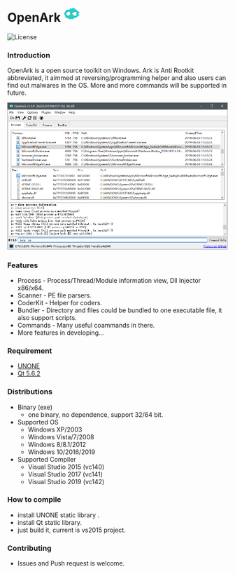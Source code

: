 # OpenArk ![image](doc/resources/logo.png)

![License](https://img.shields.io/badge/License-LGPL-green.svg)

### Introduction
OpenArk is a open source toolkit on Windows. Ark is Anti Rootkit abbreviated, it aimmed at reversing/programming helper and also users can find out malwares in the OS. More and more commands will be supported in future.

![image](doc/resources/snapshot.png)

### Features
* Process - Process/Thread/Module information view, Dll Injector x86/x64.
* Scanner - PE file parsers.
* CoderKit - Helper for coders.
* Bundler - Directory and files could be bundled to one executable file, it also support scripts.
* Commands - Many useful coammands in there.
* More features in developing...

### Requirement
* [UNONE](https://github.com/BlackINT3/none)
* [Qt 5.6.2](https://download.qt.io/official_releases/qt/5.6/5.6.2/)

### Distributions
* Binary (exe)
  * one binary, no dependence, support 32/64 bit.
* Supported OS
  * Windows XP/2003
  * Windows Vista/7/2008
  * Windows 8/8.1/2012
  * Windows 10/2016/2019
* Supported Compiler
  * Visual Studio 2015 (vc140)
  * Visual Studio 2017 (vc141)
  * Visual Studio 2019 (vc142)

### How to compile
* install UNONE static library .
* install Qt static library.
* just build it, current is vs2015 project.

### Contributing
  * Issues and Push request is welcome.